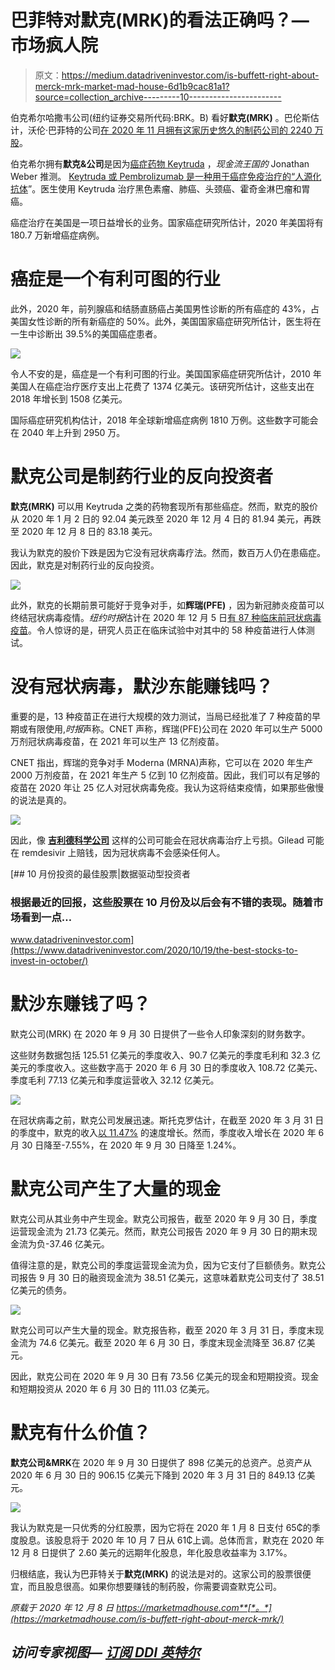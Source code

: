 # 巴菲特对默克(MRK)的看法正确吗？—市场疯人院

> 原文：<https://medium.datadriveninvestor.com/is-buffett-right-about-merck-mrk-market-mad-house-6d1b9cac81a1?source=collection_archive---------10----------------------->

伯克希尔哈撒韦公司(纽约证券交易所代码:BRK。B) 看好**默克(MRK)** 。巴伦斯估计，沃伦·巴菲特的公司[在 2020 年 11 月拥有这家历史悠久的制药公司的 2240 万股](https://www.barrons.com/articles/warren-buffett-berkshire-hathaway-apple-stock-sale-buys-pfizer-merck-51605566361)。

伯克希尔拥有**默克&公司**是因为[癌症药物 Keytruda](https://seekingalpha.com/article/4392875-buffett-buys-merck-and-you-should-too?utm_medium=email&utm_source=seeking_alpha&mail_subject=xpeng-is-fairly-priced-hold-the-stock-buy-the-dips&utm_campaign=nl-investing-ideas&utm_content=link-1) ，*现金流王国的* Jonathan Weber 推测。 [Keytruda 或 Pembrolizumab 是一种用于癌症免疫治疗的“人源化抗体](https://en.wikipedia.org/wiki/Pembrolizumab)”。医生使用 Keytruda 治疗黑色素瘤、肺癌、头颈癌、霍奇金淋巴瘤和胃癌。

癌症治疗在美国是一项日益增长的业务。国家癌症研究所估计，2020 年美国将有 180.7 万新增癌症病例。

# 癌症是一个有利可图的行业

此外，2020 年，前列腺癌和结肠直肠癌占美国男性诊断的所有癌症的 43%，占美国女性诊断的所有新癌症的 50%。此外，美国国家癌症研究所估计，医生将在一生中诊断出 39.5%的美国癌症患者。

![](img/179ebf6d4b5f645ba771596953a6a5a5.png)

令人不安的是，癌症是一个有利可图的行业。美国国家癌症研究所估计，2010 年美国人在癌症治疗医疗支出上花费了 1374 亿美元。该研究所估计，这些支出在 2018 年增长到 1508 亿美元。

国际癌症研究机构估计，2018 年全球新增癌症病例 1810 万例。这些数字可能会在 2040 年上升到 2950 万。

# 默克公司是制药行业的反向投资者

**默克(MRK)** 可以用 Keytruda 之类的药物套现所有那些癌症。然而，默克的股价从 2020 年 1 月 2 日的 92.04 美元跌至 2020 年 12 月 4 日的 81.94 美元，再跌至 2020 年 12 月 8 日的 83.18 美元。

我认为默克的股价下跌是因为它没有冠状病毒疗法。然而，数百万人仍在患癌症。因此，默克是对制药行业的反向投资。

![](img/48af9e89664fd99a8dfaeeb3eab73fdc.png)

此外，默克的长期前景可能好于竞争对手，如**辉瑞(PFE)** ，因为新冠肺炎疫苗可以终结冠状病毒疫情。*纽约时报*估计在 2020 年 12 月 5 日[有 87 种临床前冠状病毒疫苗](https://marketmadhouse.com/is-buffett-right-about-merck-mrk/Merck%20can%20cash%20in%20on%20all%20that%20cancer%20with%20drugs%20such%20as%20Keytruda.)。令人惊讶的是，研究人员正在临床试验中对其中的 58 种疫苗进行人体测试。

# 没有冠状病毒，默沙东能赚钱吗？

重要的是，13 种疫苗正在进行大规模的效力测试，当局已经批准了 7 种疫苗的早期或有限使用,*时报*声称。CNET 声称，辉瑞(PFE)公司在 2020 年可以生产 5000 万剂冠状病毒疫苗，在 2021 年可以生产 13 亿剂疫苗。

CNET 指出，辉瑞的竞争对手 Moderna (MRNA)声称，它可以在 2020 年生产 2000 万剂疫苗，在 2021 年生产 5 亿到 10 亿剂疫苗。因此，我们可以有足够的疫苗在 2020 年让 25 亿人对冠状病毒免疫。我认为这将结束疫情，如果那些傲慢的说法是真的。

![](img/694856068f76a05fb3c2098277e71f36.png)

因此，像 [**吉利德科学公司**](https://marketmadhouse.com/can-gilead-sciences-nasdaq-gild-make-money-from-coronavirus/) 这样的公司可能会在冠状病毒治疗上亏损。Gilead 可能在 remdesivir 上赔钱，因为冠状病毒不会感染任何人。

[](https://www.datadriveninvestor.com/2020/10/19/the-best-stocks-to-invest-in-october/) [## 10 月份投资的最佳股票|数据驱动型投资者

### 根据最近的回报，这些股票在 10 月份及以后会有不错的表现。随着市场看到一点…

www.datadriveninvestor.com](https://www.datadriveninvestor.com/2020/10/19/the-best-stocks-to-invest-in-october/) 

# 默沙东赚钱了吗？

默克公司(MRK) 在 2020 年 9 月 30 日提供了一些令人印象深刻的财务数字。

这些财务数据包括 125.51 亿美元的季度收入、90.7 亿美元的季度毛利和 32.3 亿美元的季度收入。这些数字高于 2020 年 6 月 30 日的季度收入 108.72 亿美元、季度毛利 77.13 亿美元和季度运营收入 32.12 亿美元。

![](img/fe8b14998ae09f778713cb77b163d744.png)

在冠状病毒之前，默克公司发展迅速。斯托克罗估计，在截至 2020 年 3 月 31 日的季度中，默克的收入[以 11.47%](https://stockrow.com/MRK/financials/income/quarterly) 的速度增长。然而，季度收入增长在 2020 年 6 月 30 日降至-7.55%，在 2020 年 9 月 30 日降至 1.24%。

# 默克公司产生了大量的现金

默克公司从其业务中产生现金。默克公司报告，截至 2020 年 9 月 30 日，季度运营现金流为 21.73 亿美元。然而，默克公司报告 2020 年 9 月 30 日的期末现金流为负-37.46 亿美元。

值得注意的是，默克公司的季度运营现金流为负，因为它支付了巨额债务。默克公司报告 9 月 30 日的融资现金流为 38.51 亿美元，这意味着默克公司支付了 38.51 亿美元的债务。

![](img/ead69559b24312fcdeccb63082f9f247.png)

默克公司可以产生大量的现金。默克报告称，截至 2020 年 3 月 31 日，季度末现金流为 74.6 亿美元。截至 2020 年 6 月 30 日，季度末现金流降至 36.87 亿美元。

因此，默克公司在 2020 年 9 月 30 日有 73.56 亿美元的现金和短期投资。现金和短期投资从 2020 年 6 月 30 日的 111.03 亿美元。

# 默克有什么价值？

**默克公司&MRK**在 2020 年 9 月 30 日提供了 898 亿美元的总资产。总资产从 2020 年 6 月 30 日的 906.15 亿美元下降到 2020 年 3 月 31 日的 849.13 亿美元。

![](img/7734cea33105d960803cd2a6736dc594.png)

我认为默克是一只优秀的分红股票，因为它将在 2020 年 1 月 8 日支付 65₵的季度股息。该股息将于 2020 年 10 月 7 日从 61₵上调。总体而言，默克在 2020 年 12 月 8 日提供了 2.60 美元的远期年化股息，年化股息收益率为 3.17%。

归根结底，我认为巴菲特关于**默克(MRK)** 的说法是对的。这家公司的股票很便宜，而且股息很高。如果你想要赚钱的制药股，你需要调查默克公司。

*原载于 2020 年 12 月 8 日 https://marketmadhouse.com**[*。*](https://marketmadhouse.com/is-buffett-right-about-merck-mrk/)*

## *访问专家视图— [订阅 DDI 英特尔](https://datadriveninvestor.com/ddi-intel)*